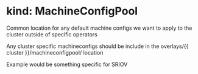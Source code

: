 # kind: MachineConfigPool

Common location for any default machine configs we want to apply to the cluster outside of specific operators

Any cluster specific machineconfigs should be include in the overlays/{{ cluster }}/machineconfigpool/ location

Example would be something specific for SRIOV
